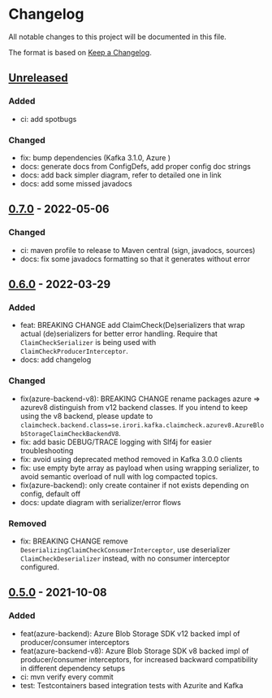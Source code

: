 # Changelog
All notable changes to this project will be documented in this file.

The format is based on [Keep a Changelog](https://keepachangelog.com/en/1.0.0/).

## [Unreleased]
### Added
- ci: add spotbugs

### Changed
- fix: bump dependencies (Kafka 3.1.0, Azure )
- docs: generate docs from ConfigDefs, add proper config doc strings
- docs: add back simpler diagram, refer to detailed one in link
- docs: add some missed javadocs
  
## [0.7.0] - 2022-05-06
### Changed
- ci: maven profile to release to Maven central (sign, javadocs, sources)
- docs: fix some javadocs formatting so that it generates without error

## [0.6.0] - 2022-03-29
### Added
- feat: BREAKING CHANGE add ClaimCheck(De)serializers that wrap actual (de)serializers for better error handling.
    Require that `ClaimCheckSerializer` is being used with `ClaimCheckProducerInterceptor`.
- docs: add changelog

### Changed
- fix(azure-backend-v8): BREAKING CHANGE rename packages azure => azurev8 distinguish from v12 backend classes. If you
    intend to keep using the v8 backend, please update to
    `claimcheck.backend.class=se.irori.kafka.claimcheck.azurev8.AzureBlobStorageClaimCheckBackendV8`.
- fix: add basic DEBUG/TRACE logging with Slf4j for easier troubleshooting
- fix: avoid using deprecated method removed in Kafka 3.0.0 clients
- fix: use empty byte array as payload when using wrapping serializer, to avoid semantic overload of null with
  log compacted topics.
- fix(azure-backend): only create container if not exists depending on config, default off
- docs: update diagram with serializer/error flows

### Removed
- fix: BREAKING CHANGE remove `DeserializingClaimCheckConsumerInterceptor`, use deserializer `ClaimCheckDeserializer`
  instead, with no consumer interceptor configured.

## [0.5.0] - 2021-10-08
### Added
- feat(azure-backend): Azure Blob Storage SDK v12 backed impl of producer/consumer interceptors
- feat(azure-backend-v8): Azure Blob Storage SDK v8 backed impl of producer/consumer interceptors, for increased
  backward compatibility in different dependency setups
- ci: mvn verify every commit
- test: Testcontainers based integration tests with Azurite and Kafka

[Unreleased]: https://github.com/irori-ab/claim-check-interceptors/compare/claim-check-interceptors-parent-0.7.0...HEAD
[0.7.0]: https://github.com/irori-ab/claim-check-interceptors/compare/v0.6.0...claim-check-interceptors-parent-0.7.0
[0.6.0]: https://github.com/irori-ab/claim-check-interceptors/compare/v0.5.0...v0.6.0
[0.5.0]: https://github.com/irori-ab/claim-check-interceptors/releases/tag/v0.5.0

